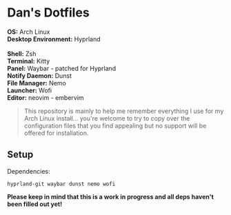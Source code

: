 # Dan's Dotfiles
**OS:** Arch Linux  
**Desktop Environment:** Hyprland  
<br>
**Shell:**               Zsh  
**Terminal:**            Kitty  
**Panel:** Waybar - patched for Hyprland  
**Notify Daemon:** Dunst  
**File Manager:** Nemo  
**Launcher:** Wofi  
**Editor:** neovim  - embervim  

> This repository is mainly to help me remember everything I use for my 
Arch Linux install... you're welcome to try to copy over the configuration files
that you find appealing but no support will be offered for installation.


## Setup  

Dependencies:
```
hyprland-git waybar dunst nemo wofi
```


**Please keep in mind that this is a work in progress and all deps haven't
been filled out yet!**


